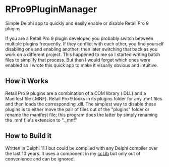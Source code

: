 # RPro9PluginManager
Simple Delphi app to quickly and easily enable or disable Retail Pro 9 plugins

If you are a Retail Pro 9 plugin developer, you probably switch between multiple plugins frequently. If they conflict with each other, you find yourself disabling one and enabling another; then later switching that back as you work on a different project.  This happened to me so I started writing batch files to simplify that process. But then I would forget which ones were enabled so I wrote this quick app to make it visually obvious and intuitive.

## How it Works 

Retail Pro 9 plugins are a combination of a COM library (.DLL) and a Manifest file (.MNF). Retail Pro 9 looks in its plugins folder for any .mnf files and then loads the corresponding .dll. The simplest way to disable these plugins is to either move the pair of files out of the "plugins" folder or rename the manifest file; this program does the latter by simply renaming the .mnf file's extension to "._mnf"

## How to Build it

Written in Delphi 11.1 but could be compiled with any Delphi compiler over the last 10 years. It uses a component in my [ccLib](https://github.com/corneliusdavid/ccLib) but only out of convenience and can be ignored.
